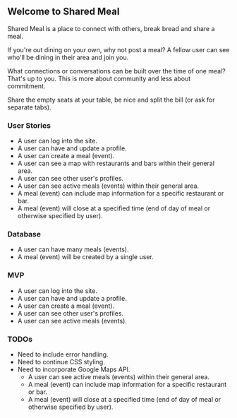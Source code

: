 ## Welcome to Shared Meal

Shared Meal is a place to connect with others, break bread and share a meal.

If you're out dining on your own, why not post a meal? A fellow user can see who'll be dining in their area and join you.

What connections or conversations can be built over the time of one meal? That's up to you. This is more about community and less about commitment.

Share the empty seats at your table, be nice and split the bill (or ask for separate tabs).


### User Stories

  - A user can log into the site.
  - A user can have and update a profile.
  - A user can create a meal (event).
  - A user can see a map with restaurants and bars within their general area.
  - A user can see other user's profiles.
  - A user can see active meals (events) within their general area.
  - A meal (event) can include map information for a specific restaurant or bar.
  - A meal (event) will close at a specified time (end of day of meal or otherwise specified by user).


### Database

  - A user can have many meals (events).
  - A meal (event) will be created by a single user.


### MVP

  - A user can log into the site.
  - A user can have and update a profile.
  - A user can create a meal (event).
  - A user can see other user's profiles.
  - A user can see active meals (events).


### TODOs

  - Need to include error handling.
  - Need to continue CSS styling.
  - Need to incorporate Google Maps API.
    - A user can see active meals (events) within their general area.
    - A meal (event) can include map information for a specific restaurant or bar.
    - A meal (event) will close at a specified time (end of day of meal or otherwise specified by user).

